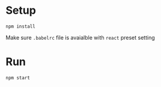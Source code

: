 # Setup

`npm install`

Make sure `.babelrc` file is avaialble with `react` preset setting

# Run

`npm start`
